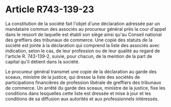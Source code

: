 # Article R743-139-23

La constitution de la société fait l'objet d'une déclaration adressée par un mandataire commun des associés au procureur général près la cour d'appel dans le ressort de laquelle est établi son siège ainsi qu'au Conseil national des greffiers des tribunaux de commerce. Une copie des statuts de la société est jointe à la déclaration qui comprend la liste des associés avec indication, selon le cas, de leur profession ou de leur qualité au regard de l'article R. 743-139-2, suivie, pour chacun, de la mention de la part de capital qu'il détient dans la société.

Le procureur général transmet une copie de la déclaration au garde des sceaux, ministre de la justice, qui dresse la liste des sociétés de participations financières de profession libérale de greffiers des tribunaux de commerce. Un arrêté du garde des sceaux, ministre de la justice, fixe les conditions dans lesquelles cette liste est dressée et mise à jour et les conditions de sa diffusion aux autorités et aux professionnels intéressés.
